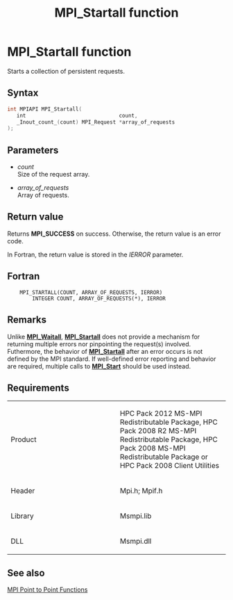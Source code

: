 ﻿---
title: MPI_Startall function
TOCTitle: MPI_Startall function
ms:assetid: ffd68b75-c72e-4d48-aad8-103154f6bddc
ms:mtpsurl: https://msdn.microsoft.com/en-us/library/Dn473474(v=VS.85)
ms:contentKeyID: 59361009
ms.date: 03/28/2018
mtps_version: v=VS.85
f1_keywords:
- MPI_SSEND_INIT
- mpi/MPI_SSEND_INIT
- mpi/MPI_Startall
- MPI_Startall
- mpif/MPI_SSEND_INIT
- mpif/MPI_Startall
dev_langs:
- C++
- C
---

# MPI\_Startall function

Starts a collection of persistent requests.

## Syntax

``` c++
int MPIAPI MPI_Startall(
   int                              count,
   _Inout_count_(count) MPI_Request *array_of_requests
);
```

## Parameters

  - *count*  
    Size of the request array.

  - *array\_of\_requests*  
    Array of requests.

## Return value

Returns **MPI\_SUCCESS** on success. Otherwise, the return value is an error code.

In Fortran, the return value is stored in the *IERROR* parameter.

## Fortran

``` FORTRAN
    MPI_STARTALL(COUNT, ARRAY_OF_REQUESTS, IERROR)
        INTEGER COUNT, ARRAY_OF_REQUESTS(*), IERROR
```

## Remarks

Unlike [**MPI\_Waitall**](mpi-waitall-function.md), [**MPI\_Startall**](mpi-startall-function.md) does not provide a mechanism for returning multiple errors nor pinpointing the request(s) involved. Futhermore, the behavior of [**MPI\_Startall**](mpi-startall-function.md) after an error occurs is not defined by the MPI standard.  If well-defined error reporting and behavior are required, multiple calls to [**MPI\_Start**](mpi-start-function.md) should be used instead.

## Requirements

<table>
<colgroup>
<col style="width: 50%" />
<col style="width: 50%" />
</colgroup>
<tbody>
<tr class="odd">
<td><p>Product</p></td>
<td><p>HPC Pack 2012 MS-MPI Redistributable Package, HPC Pack 2008 R2 MS-MPI Redistributable Package, HPC Pack 2008 MS-MPI Redistributable Package or HPC Pack 2008 Client Utilities</p></td>
</tr>
<tr class="even">
<td><p>Header</p></td>
<td>Mpi.h;
Mpif.h</td>
</tr>
<tr class="odd">
<td><p>Library</p></td>
<td>Msmpi.lib</td>
</tr>
<tr class="even">
<td><p>DLL</p></td>
<td>Msmpi.dll</td>
</tr>
</tbody>
</table>


## See also

[MPI Point to Point Functions](mpi-point-to-point-functions.md)

